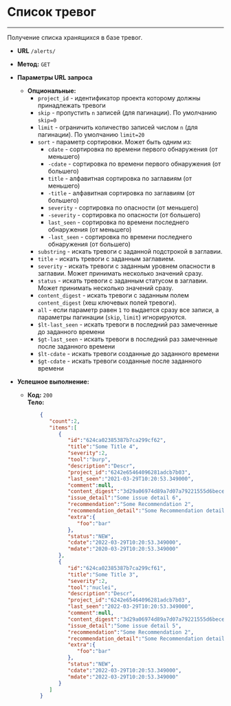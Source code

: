 # Список тревог
----

Получение списка хранящихся в базе тревог.


* **URL** `/alerts/`
* **Метод:**  `GET`

*  **Параметры URL запроса**
   *  **Опциональные:**
      - `project_id` - идентификатор проекта которому должны принадлежать тревоги
      - `skip` - пропустить `n` записей (для пагинации). По умолчанию `skip=0`
      - `limit` - ограничить количество записей числом `n` (для пагинации). По умолчанию `limit=20`
      - `sort` - параметр сортировки. Может быть одним из:
        - `cdate` - сортировка по времени первого обнаружения (от меньшего)
        - `-cdate` - сортировка по времени первого обнаружения (от большего)
        - `title` - алфавитная сортировка по заглавиям (от меньшего)
        - `-title` - алфавитная сортировка по заглавиям (от большего)
        - `severity` - сортировка по опасности (от меньшего)
        - `-severity` - сортировка по опасности (от большего)
        - `last_seen` - сортировка по времени последнего обнаружения (от меньшего)
        - `-last_seen` - сортировка по времени последнего обнаружения (от большего)
      - `substring` - искать тревоги с заданной подстрокой в заглавии.
      - `title` - искать тревоги с заданным заглавием.
      - `severity` - искать тревоги с заданным уровнем опасности в заглавии. Может принимать несколько значений сразу.
      - `status` - искать тревоги с заданным статусом в заглавии. Может принимать несколько значений сразу. 
      - `content_digest` - искать тревоги с заданным полем `content_digest` (хеш ключевых полей тревоги). 
      - `all` - если параметр равен `1` то выдается сразу все записи, а параметры пагинации (`skip`, `limit`) игнорируются. 
      - `$lt-last_seen` - искать тревоги в последний раз замеченные до заданного времени
      - `$gt-last_seen` - искать тревоги в последний раз замеченные после заданного времени
      - `$lt-cdate` - искать тревоги созданные до заданного времени
      - `$gt-cdate` - искать тревоги созданные после заданного времени


* **Успешное выполнение:**
  * **Код:** `200` <br />
    **Тело:**  
    ```json
        {
           "count":2,
           "items":[
              {
                 "id":"624ca02385387b7ca299cf62",
                 "title":"Some Title 4",
                 "severity":2,
                 "tool":"burp",
                 "description":"Descr",
                 "project_id":"6242e65464096281adcb7b03",
                 "last_seen":"2021-03-29T10:20:53.349000",
                 "comment":null,
                 "content_digest":"3d29a06974d89a7d07a79221555d6bece035aac0",
                 "issue_detail":"Some issue detail 6",
                 "recommendation":"Some Recommendation 2",
                 "recommendation_detail":"Some Recommendation detail",
                 "extra":{
                    "foo":"bar"
                 },
                 "status":"NEW",
                 "cdate":"2022-03-29T10:20:53.349000",
                 "mdate":"2020-03-29T10:20:53.349000"
              },
              {
                 "id":"624ca02385387b7ca299cf61",
                 "title":"Some Title 3",
                 "severity":2,
                 "tool":"nuclei",
                 "description":"Descr",
                 "project_id":"6242e65464096281adcb7b03",
                 "last_seen":"2022-03-29T10:20:53.349000",
                 "comment":null,
                 "content_digest":"3d29a06974d89a7d07a79221555d6bece035aac5",
                 "issue_detail":"Some issue detail 5",
                 "recommendation":"Some Recommendation 2",
                 "recommendation_detail":"Some Recommendation detail",
                 "extra":{
                    "foo":"bar"
                 },
                 "status":"NEW",
                 "cdate":"2022-03-29T10:20:53.349000",
                 "mdate":"2022-03-29T10:20:53.349000"
              }
           ]
        }
    ```
   